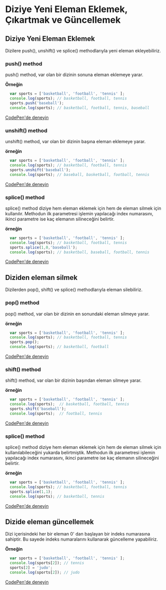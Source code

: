 # Diziye Yeni Eleman Eklemek, Çıkartmak ve Güncellemek

## Diziye Yeni Eleman Eklemek
Dizilere push(), unshift() ve splice() methodlarıyla yeni eleman ekleyebiliriz.

### push() method
push() method, var olan bir dizinin sonuna eleman eklemeye yarar.

**Örneğin**

```javascript
  var sports = ['basketball', 'football', 'tennis' ];
  console.log(sports); // basketball, football, tennis
  sports.push('baseball');
  console.log(sports); // basketball, football, tennis, baseball
```
[CodePen'de deneyin](https://codepen.io/kcocalak/pen/wvzjEbm?editors=0012)

### unshift() method
unshift() method, var olan bir dizinin başına eleman eklemeye yarar. 

**örneğin**

```javascript
  var sports = ['basketball', 'football', 'tennis' ];
  console.log(sports); // basketball, football, tennis
  sports.unshift('baseball');
  console.log(sports); // baseball, basketball, football, tennis
```
[CodePen'de deneyin](https://codepen.io/kcocalak/pen/mdrLGNM)

### splice() method
splice() method diziye hem eleman eklemek için hem de eleman silmek için kullanılır. Methodun ilk parametresi işlemin yapılacağı index numarasını, ikinci parametre ise kaç elemanın silineceğini belirtir.


**örneğin**

```javascript
  var sports = ['basketball', 'football', 'tennis' ];
  console.log(sports); // basketball, football, tennis
  sports.splice(1,0,'baseball');
  console.log(sports); // basketball, baseball, football, tennis
```
[CodePen'de deneyin](https://codepen.io/kcocalak/pen/eYdrPOw?editors=1111)

## Diziden eleman silmek
Dizilerden pop(), shift() ve splice() methodlarıyla eleman silebiliriz.

### pop() method
pop() method, var olan bir dizinin en sonundaki eleman silmeye yarar.

**örneğin**

```javascript
  var sports = ['basketball', 'football', 'tennis' ];
  console.log(sports); // basketball, football, tennis
  sports.pop();
  console.log(sports); // basketball, football
```
[CodePen'de deneyin](https://codepen.io/kcocalak/pen/NWRMOWB)

### shift() method
shift() method, var olan bir dizinin başından eleman silmeye yarar.

**örneğin**

```javascript
  var sports = ['basketball', 'football', 'tennis' ];
  console.log(sports);  // basketball, football, tennis
  sports.shift('baseball');
  console.log(sports);  // football, tennis
```
[CodePen'de deneyin](https://codepen.io/kcocalak/pen/ZEpoqEd?editors=1111)

### splice() method
splice() method diziye hem eleman eklemek için hem de eleman silmek için kullanılabileceğini yukarda belirtmiştik. Methodun ilk parametresi işlemin yapılacağı index numarasını, ikinci parametre ise kaç elemanın silineceğini belirtir.

**örneğin**

```javascript
  var sports = ['basketball', 'football', 'tennis' ];
  console.log(sports); // basketball, football, tennis
  sports.splice(1,1);
  console.log(sports); // basketball, tennis
```
[CodePen'de deneyin](https://codepen.io/kcocalak/pen/QWKrZwJ?editors=1111)

## Dizide eleman güncellemek
Dizi içerisindeki her bir eleman 0' dan başlayan bir indeks numarasına sahiptir. Bu sayede indeks numaralarını kullanarak güncelleme yapabiliriz.

**Örneğin**

```javascript
  var sports = ['basketball', 'football', 'tennis' ];
  console.log(sports[2]); // tennis
  sports[2] = 'judo';
  console.log(sports[2]); // judo
```
[CodePen'de deneyin](https://codepen.io/kcocalak/pen/YzGLJXV?editors=1111)

